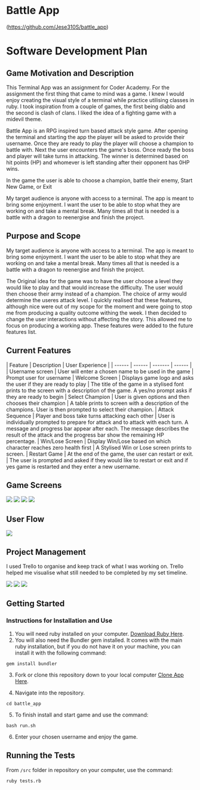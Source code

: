 # Battle App

(https://github.com/Jese310S/battle_app)

# Software Development Plan

## Game Motivation and Description

This Terminal App was an assignment for Coder Academy.  For the assignment the first thing that came to mind was a game.  I knew I would enjoy creating the visual style of a terminal while practice utilising classes in ruby.  I took inspiration from a couple of games, the first being diablo and the second is clash of clans.  I liked the idea of a fighting game with a midevil theme.

Battle App is an RPG inspired turn based attack style game.  After opening the terminal and starting the app the player will be asked to provide their username.  Once they are ready to play the player will choose a champion to battle with.  Next the user encounters the game's boss.  Once ready the boss and player will take turns in attacking. The winner is determined based on hit points (HP) and whomever is left standing after their opponent has 0HP wins.  

In the game the user is able to choose a champion, battle their enemy, Start New Game, or Exit

My target audience is anyone with access to a terminal.  The app is meant to bring some enjoyment.  I want the user to be able to stop what they are working on and take a mental break.  Many times all that is needed is a battle with a dragon to reenergise and finish the project.

## Purpose and Scope

My target audience is anyone with access to a terminal.  The app is meant to bring some enjoyment.  I want the user to be able to stop what they are working on and take a mental break.  Many times all that is needed is a battle with a dragon to reenergise and finish the project.

The Original idea for the game was to have the user choose a level they would like to play and that would increase the difficulty.  The user would then choose their army instead of a champion.  The choice of army would determine the useres attack level.  I quickly realised that these features, although nice were out of my scope for the moment and were going to stop me from producing a quality outcome withing the week.  I then decided to change the user interactions without affecting the story. This allowed me to focus on producing a working app.  These features were added to the future features list.




## Current Features


| Feature | Description | User Experience |
| ------ | ------ | ------- | ------ |
| Username screen  | User will enter a chosen name to be used in the game | Prompt user for username
| Welcome Screen | Displays game logo and asks the user if they are ready to play | The title of the game in a stylised font prints to the screen with a description of the game. A yes/no prompt asks if they are ready to begin 
| Select Champion | User is given options and then chooses their champion | A table prints to screen with a description of the champions. User is then  prompted to select their champion.
| Attack Sequence | Player and boss take turns attacking each other | User is individually prompted to prepare for attack and to attack with each turn. A message and progress bar appear after each.  The message describes the result of the attack and the progress bar show the remaining HP percentage. 
| Win/Lose Screen | Display Win/Lose based on which character reaches zero health first | A Stylised Win or Lose screen prints to screen.
| Restart Game | At the end of the game, the user can restart or exit. | The user is prompted and asked if they would like to restart or exit and if yes game is restarted and they enter a new username.


## Game Screens

![](./docs/gifs/welcome_screen.gif)
![](./docs/gifs/hit.gif)
![](./docs/gifs/choose_champ.gif)
![](./docs/gifs/Win_screen.gif)


## User Flow
![](./docs/gifs/flow_chart.png)


## Project Management

I used Trello to organise and keep track of what I was working on. Trello helped me visualise what still needed to be completed by my set timeline.


![](./docs/trello/trello_1.png)
![](./docs/trello/trello_4.png)
![](./docs/trello/trello_7.png)


## Getting Started

### Instructions for Installation and Use

1. You will need ruby installed on your computer. [Download Ruby Here](https://www.ruby-lang.org/en/).
2. You will also need the Bundler gem installed. It comes with the main ruby installation, but if you do not have it on your machine, you can install it with the following command:

`gem install bundler`

3. Fork or clone this repository down to your local computer [Clone App Here](https://github.com/Jese310S/battle_app.git).

4. Navigate into the repository.

`cd battle_app`

5. To finish install and start game and use the command:

`bash run.sh`

6. Enter your chosen username and enjoy the game.


## Running the Tests

From `/src` folder in repository on your computer, use the command:

`ruby tests.rb`


















